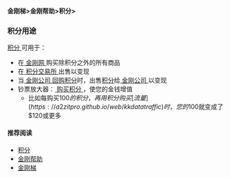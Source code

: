 #### 金刚梯>金刚帮助>积分>
### 积分用途
[ 积分 ](https://a2zitpro.github.io/web/kkpoints)可用于：
- 在[ 金刚网 ](https://a2zitpro.github.io/web/kksitecn)购买除积分之外的所有商品
- 在[ 积分交易所 ](https://a2zitpro.github.io/web/kkpointexchange)出售以变现
- 当[ 金刚公司 ](https://a2zitpro.github.io/web/a2zitpro)[回购积分](https://a2zitpro.github.io/web/buybackthekkpoints)时，出售[积分](https://a2zitpro.github.io/web/kkpoints)给[ 金刚公司 ](https://a2zitpro.github.io/web/a2zitpro)以变现
- 钞票放大器：[ 购买积分 ]()，使您的金钱增值
  - 比如每购买$100的积分，再用积分购买[流量](https://a2zitpro.github.io/web/kkdatatraffic)时，您的$100就变成了$120或更多


#### 推荐阅读

- [积分](https://a2zitpro.github.io/web/list_kkpoints)
- [金刚帮助](https://a2zitpro.github.io/web/list_helpkkvpn)
- [金刚梯](https://a2zitpro.github.io/web/dlb)
